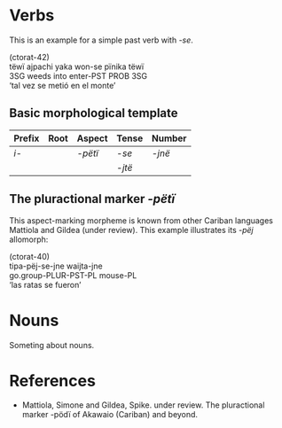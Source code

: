 # Verbs <a name="sec:verbs"></a> 

This is an example for a simple past verb with _-se_.


(ctorat-42)  
tëwï  ajpachi  yaka  won-se     pïnika  tëwï  
3SG   weeds    into  enter-PST  PROB    3SG  
‘tal vez se metió en el monte’


## Basic morphological template

| Prefix   | Root   | Aspect     | Tense        | Number      |
|:---------|:-------|:-----------|:-------------|:------------|
| _i-_ |        | _-pëtï_ | _-se_  | _-jnë_ |
|          |        |            | _-jtë_ |             |

## The pluractional marker _-pëtï_
This aspect-marking morpheme is known from other Cariban languages Mattiola and Gildea (under review).
This example illustrates its _-pëj_ allomorph:


(ctorat-40)  
tipa-pëj-se-jne       waijta-jne  
go.group-PLUR-PST-PL  mouse-PL  
‘las ratas se fueron’
 



# Nouns

Someting about nouns.
# References
- Mattiola, Simone and Gildea, Spike. under review. The pluractional marker -pödï of Akawaio (Cariban) and beyond.
